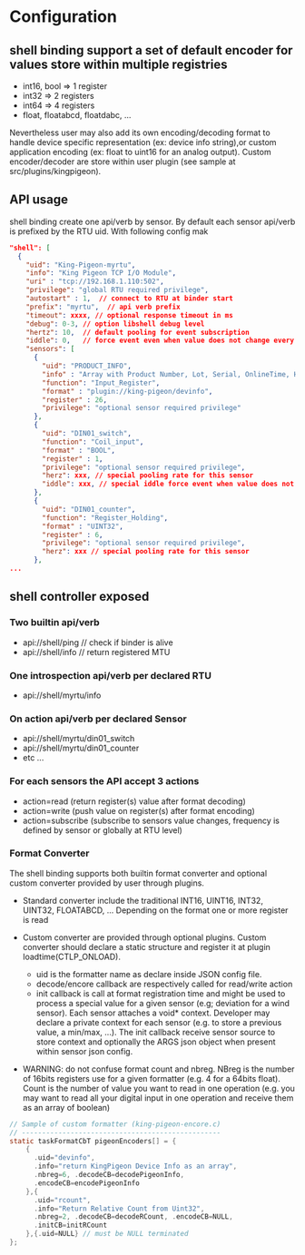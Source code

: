 
# Configuration

## shell binding support a set of default encoder for values store within multiple registries

* int16, bool => 1 register 
* int32 => 2 registers
* int64 => 4 registers
* float, floatabcd, floatdabc, ...

Nevertheless user may also add its own encoding/decoding format to handle device specific representation (ex: device info string),or custom application encoding (ex: float to uint16 for an analog output). Custom encoder/decoder are store within user plugin (see sample at src/plugins/kingpigeon).

## API usage

shell binding create one api/verb by sensor. By default each sensor api/verb is prefixed by the RTU uid. With following config mak

```json
"shell": [
  {
    "uid": "King-Pigeon-myrtu",
    "info": "King Pigeon TCP I/O Module",
    "uri" : "tcp://192.168.1.110:502",
    "privilege": "global RTU required privilege",
    "autostart" : 1,  // connect to RTU at binder start
    "prefix": "myrtu",  // api verb prefix 
    "timeout": xxxx, // optional response timeout in ms
    "debug": 0-3, // option libshell debug level
    "hertz": 10,  // default pooling for event subscription 
    "iddle": 0,   // force event even when value does not change every hertz*iddle count
    "sensors": [
      {
        "uid": "PRODUCT_INFO",
        "info" : "Array with Product Number, Lot, Serial, OnlineTime, Hardware, Firmware",
        "function": "Input_Register",
        "format" : "plugin://king-pigeon/devinfo",
        "register" : 26,
        "privilege": "optional sensor required privilege"
      },
      {
        "uid": "DIN01_switch",
        "function": "Coil_input",
        "format" : "BOOL",
        "register" : 1,
        "privilege": "optional sensor required privilege",
        "herz": xxx, // special pooling rate for this sensor 
        "iddle": xxx, // special iddle force event when value does not change 
      },
      {
        "uid": "DIN01_counter",
        "function": "Register_Holding",
        "format" : "UINT32",
        "register" : 6,
        "privilege": "optional sensor required privilege",
        "herz": xxx // special pooling rate for this sensor 
      },
...      
```

## shell controller exposed

### Two builtin api/verb

* api://shell/ping // check if binder is alive
* api://shell/info // return registered MTU

### One introspection api/verb per declared RTU

* api://shell/myrtu/info

### On action api/verb per declared Sensor

* api://shell/myrtu/din01_switch
* api://shell/myrtu/din01_counter
* etc ...

### For each sensors the API accept 3 actions

* action=read (return register(s) value after format decoding)
* action=write (push value on register(s) after format encoding)
* action=subscribe (subscribe to sensors value changes, frequency is defined by sensor or globally at RTU level)

### Format Converter

The shell binding supports both builtin format converter and optional custom converter provided by user through plugins.

* Standard converter include the traditional INT16, UINT16, INT32, UINT32, FLOATABCD, ... Depending on the format one or more register is read

* Custom converter are provided through optional plugins. Custom converter should declare a static structure and register it at plugin loadtime(CTLP_ONLOAD).

  * uid is the formatter name as declare inside JSON config file.
  * decode/encore callback are respectively called for read/write action
  * init callback is call at format registration time and might be used to process a special value for a given sensor (e.g; deviation for a wind sensor). Each sensor attaches a void* context. Developer may declare a private context for each sensor (e.g. to store a previous value, a min/max, ...). The init callback receive sensor source to store context and optionally the ARGS json object when present within sensor json config.

* WARNING: do not confuse format count and nbreg. NBreg is the number of 16bits registers use for a given formatter (e.g. 4 for a 64bits float). Count is the number of value you want to read in one operation (e.g. you may want to read all your digital input in one operation and receive them as an array of boolean)

```c
// Sample of custom formatter (king-pigeon-encore.c)
// -------------------------------------------------
static taskFormatCbT pigeonEncoders[] = {
    {
      .uid="devinfo",
      .info="return KingPigeon Device Info as an array",
      .nbreg=6, .decodeCB=decodePigeonInfo, 
      .encodeCB=encodePigeonInfo
    },{
      .uid="rcount",
      .info="Return Relative Count from Uint32", 
      .nbreg=2, .decodeCB=decodeRCount, .encodeCB=NULL, 
      .initCB=initRCount
    },{.uid=NULL} // must be NULL terminated
};
```
